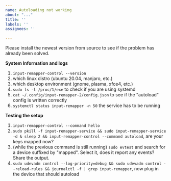 ```yaml
---
name: Autoloading not working
about: "..."
title: ''
labels: ''
assignees: ''

---
```


Please install the newest version from source to see if the problem has already been solved.

**System Information and logs**

1. `input-remapper-control --version`
2. which linux distro (ubuntu 20.04, manjaro, etc.)
3. which desktop environment (gnome, plasma, xfce4, etc.)
4. `sudo ls -l /proc/1/exe` to check if you are using systemd
5. `cat ~/.config/input-remapper-2/config.json` to see if the "autoload" config is written correctly
6. `systemctl status input-remapper -n 50` the service has to be running

**Testing the setup**

1. `input-remapper-control --command hello`
2. `sudo pkill -f input-remapper-service && sudo input-remapper-service -d & sleep 2 && input-remapper-control --command autoload`, are your keys mapped now?
3. (while the previous command is still running) `sudo evtest` and search for a device suffixed by "mapped". Select it, does it report any events? Share the output.
4. `sudo udevadm control --log-priority=debug && sudo udevadm control --reload-rules && journalctl -f | grep input-remapper`, now plug in the device that should autoload
